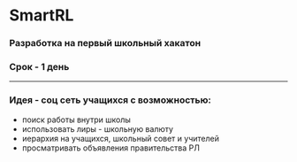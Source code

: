 # SmartRL 
### Разработка на первый школьный хакатон
### Срок - 1 день

---

### Идея - соц сеть учащихся с возможностью:
+ поиск работы внутри школы
+ использовать лиры - школьную валюту
+ иерархия на учащихся, школьный совет и учителей
+ просматривать объявления правительства РЛ
